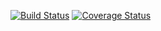 [![Build Status](https://travis-ci.org/mokerova/test2.svg?branch=master)](https://travis-ci.org/mokerova/test2)
[![Coverage Status](https://coveralls.io/repos/mokerova/test2/badge.svg?branch=master)](https://coveralls.io/github/mokerova/test2?branch=master)

